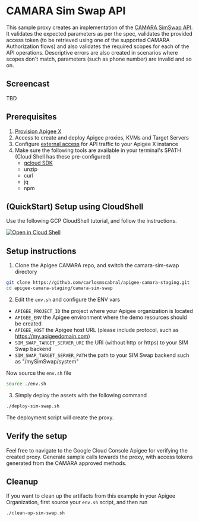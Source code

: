 # CAMARA Sim Swap API

This sample proxy creates an implementation of the [CAMARA SimSwap API](https://github.com/camaraproject/SimSwap). It validates the expected parameters as per the spec, validates the provided access token (to be retrieved using one of the supported CAMARA Authorization flows) and also validates the required scopes for each of the API operations. Descriptive errors are also created in scenarios where scopes don't match, parameters (such as phone number) are invalid and so on.

## Screencast

TBD

## Prerequisites

1. [Provision Apigee X](https://cloud.google.com/apigee/docs/api-platform/get-started/provisioning-intro)
2. Access to create and deploy Apigee proxies, KVMs and Target Servers
3. Configure [external access](https://cloud.google.com/apigee/docs/api-platform/get-started/configure-routing#external-access) for API traffic to your Apigee X instance
4. Make sure the following tools are available in your terminal's $PATH (Cloud Shell has these pre-configured)
   - [gcloud SDK](https://cloud.google.com/sdk/docs/install)
   - unzip
   - curl
   - jq
   - npm

## (QuickStart) Setup using CloudShell

Use the following GCP CloudShell tutorial, and follow the instructions.

[![Open in Cloud Shell](https://gstatic.com/cloudssh/images/open-btn.png)](https://ssh.cloud.google.com/cloudshell/open?cloudshell_git_repo=https://github.com/carlosmscabral/apigee-camara-staging&cloudshell_git_branch=main&cloudshell_workspace=.&cloudshell_tutorial=camara-sim-swap/docs/cloudshell-tutorial.md)

## Setup instructions

1. Clone the Apigee CAMARA repo, and switch the camara-sim-swap directory

```bash
git clone https://github.com/carlosmscabral/apigee-camara-staging.git
cd apigee-camara-staging/camara-sim-swap
```

2. Edit the `env.sh` and configure the ENV vars

- `APIGEE_PROJECT_ID` the project where your Apigee organization is located
- `APIGEE_ENV` the Apigee environment where the demo resources should be created
- `APIGEE_HOST` the Apigee host URL (please include protocol, such as https://my.apigeedomain.com)
- `SIM_SWAP_TARGET_SERVER_URI` the URI (without http or https) to your SIM Swap backend
- `SIM_SWAP_TARGET_SERVER_PATH` the path to your SIM Swap backend such as "/mySimSwap/system"

Now source the `env.sh` file

```bash
source ./env.sh
```

3. Simply deploy the assets with the following command

```bash
./deploy-sim-swap.sh
```

The deployment script will create the proxy.

## Verify the setup

Feel free to navigate to the Google Cloud Console Apigee for verifying the created proxy. Generate sample calls towards the proxy, with access tokens generated from the CAMARA approved methods.

## Cleanup

If you want to clean up the artifacts from this example in your Apigee Organization, first source your `env.sh` script, and then run

```bash
./clean-up-sim-swap.sh
```

